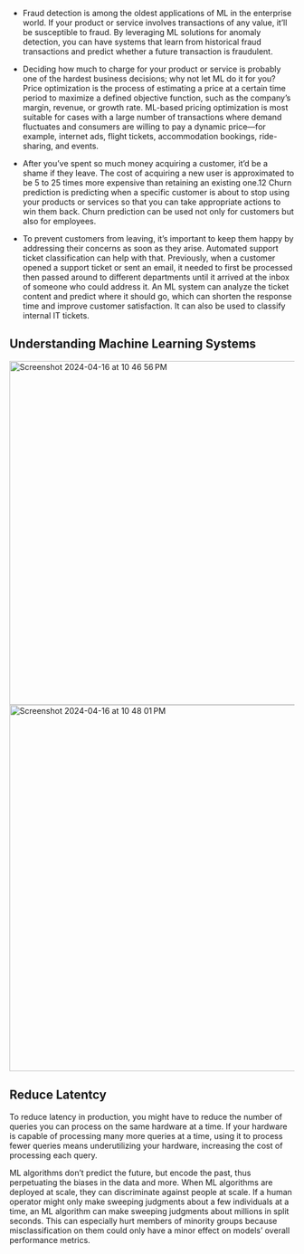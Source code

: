 - Fraud detection is among the oldest applications of ML in the enterprise world. If your product or service involves transactions of any value, it’ll be susceptible to fraud. By leveraging ML solutions for anomaly detection, you can have systems that learn from historical fraud transactions and predict whether a future transaction is fraudulent.

- Deciding how much to charge for your product or service is probably one of the hardest business decisions; why not let ML do it for you? Price optimization is the process of estimating a price at a certain time period to maximize a defined objective function, such as the company’s margin, revenue, or growth rate. ML-based pricing optimization is most suitable for cases with a large number of transactions where demand fluctuates and consumers are willing to pay a dynamic price—for example, internet ads, flight tickets, accommodation bookings, ride-sharing, and events.

- After you’ve spent so much money acquiring a customer, it’d be a shame if they leave. The cost of acquiring a new user is approximated to be 5 to 25 times more expensive than retaining an existing one.12 Churn prediction is predicting when a specific customer is about to stop using your products or services so that you can take appropriate actions to win them back. Churn prediction can be used not only for customers but also for employees.

- To prevent customers from leaving, it’s important to keep them happy by addressing their concerns as soon as they arise. Automated support ticket classification can help with that. Previously, when a customer opened a support ticket or sent an email, it needed to first be processed then passed around to different departments until it arrived at the inbox of someone who could address it. An ML system can analyze the ticket content and predict where it should go, which can shorten the response time and improve customer satisfaction. It can also be used to classify internal IT tickets.



## Understanding Machine Learning Systems
<img width="608" alt="Screenshot 2024-04-16 at 10 46 56 PM" src="https://github.com/andysingal/mlops/assets/20493493/21970647-9cbe-4408-96c9-ac69c977979d">

<img width="648" alt="Screenshot 2024-04-16 at 10 48 01 PM" src="https://github.com/andysingal/mlops/assets/20493493/bbfd9f09-ed63-448c-9b37-0d97318ad3ef">


## Reduce Latentcy
To reduce latency in production, you might have to reduce the number of queries you can process on the same hardware at a time. If your hardware is capable of processing many more queries at a time, using it to process fewer queries means underutilizing your hardware, increasing the cost of processing each query.

ML algorithms don’t predict the future, but encode the past, thus perpetuating the biases in the data and more. When ML algorithms are deployed at scale, they can discriminate against people at scale. If a human operator might only make sweeping judgments about a few individuals at a time, an ML algorithm can make sweeping judgments about millions in split seconds. This can especially hurt members of minority groups because misclassification on them could only have a minor effect on models’ overall performance metrics.
